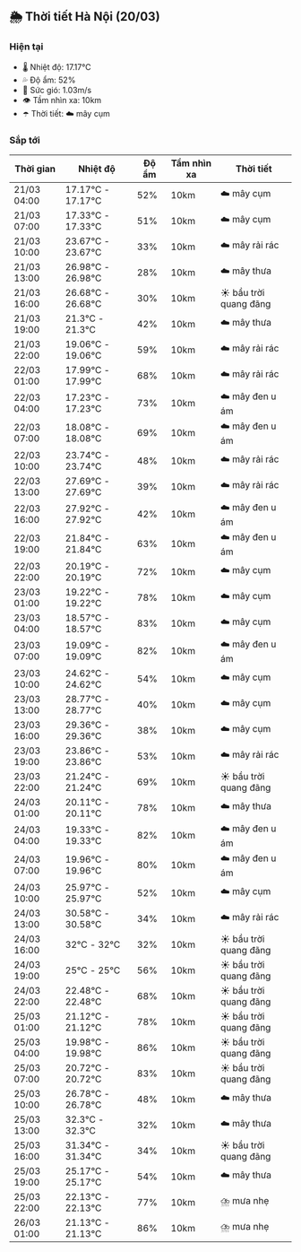 ## 🌦️ Thời tiết Hà Nội (20/03)

### Hiện tại

- 🌡️ Nhiệt độ: 17.17℃
- 💦 Độ ẩm: 52%
- 💨 Sức gió: 1.03m/s
- 👁️ Tầm nhìn xa: 10km
- ☂️ Thời tiết: ☁️ mây cụm

### Sắp tới

| Thời gian | Nhiệt độ | Độ ẩm | Tầm nhìn xa | Thời tiết |
| --- | --- | --- | --- | --- |
| 21/03 04:00 | 17.17℃ - 17.17℃ | 52% | 10km | ☁️ mây cụm |
| 21/03 07:00 | 17.33℃ - 17.33℃ | 51% | 10km | ☁️ mây cụm |
| 21/03 10:00 | 23.67℃ - 23.67℃ | 33% | 10km | ☁️ mây rải rác |
| 21/03 13:00 | 26.98℃ - 26.98℃ | 28% | 10km | ☁️ mây thưa |
| 21/03 16:00 | 26.68℃ - 26.68℃ | 30% | 10km | ☀️ bầu trời quang đãng |
| 21/03 19:00 | 21.3℃ - 21.3℃ | 42% | 10km | ☁️ mây thưa |
| 21/03 22:00 | 19.06℃ - 19.06℃ | 59% | 10km | ☁️ mây rải rác |
| 22/03 01:00 | 17.99℃ - 17.99℃ | 68% | 10km | ☁️ mây rải rác |
| 22/03 04:00 | 17.23℃ - 17.23℃ | 73% | 10km | ☁️ mây đen u ám |
| 22/03 07:00 | 18.08℃ - 18.08℃ | 69% | 10km | ☁️ mây đen u ám |
| 22/03 10:00 | 23.74℃ - 23.74℃ | 48% | 10km | ☁️ mây rải rác |
| 22/03 13:00 | 27.69℃ - 27.69℃ | 39% | 10km | ☁️ mây rải rác |
| 22/03 16:00 | 27.92℃ - 27.92℃ | 42% | 10km | ☁️ mây đen u ám |
| 22/03 19:00 | 21.84℃ - 21.84℃ | 63% | 10km | ☁️ mây đen u ám |
| 22/03 22:00 | 20.19℃ - 20.19℃ | 72% | 10km | ☁️ mây cụm |
| 23/03 01:00 | 19.22℃ - 19.22℃ | 78% | 10km | ☁️ mây cụm |
| 23/03 04:00 | 18.57℃ - 18.57℃ | 83% | 10km | ☁️ mây cụm |
| 23/03 07:00 | 19.09℃ - 19.09℃ | 82% | 10km | ☁️ mây đen u ám |
| 23/03 10:00 | 24.62℃ - 24.62℃ | 54% | 10km | ☁️ mây cụm |
| 23/03 13:00 | 28.77℃ - 28.77℃ | 40% | 10km | ☁️ mây cụm |
| 23/03 16:00 | 29.36℃ - 29.36℃ | 38% | 10km | ☁️ mây cụm |
| 23/03 19:00 | 23.86℃ - 23.86℃ | 53% | 10km | ☁️ mây rải rác |
| 23/03 22:00 | 21.24℃ - 21.24℃ | 69% | 10km | ☀️ bầu trời quang đãng |
| 24/03 01:00 | 20.11℃ - 20.11℃ | 78% | 10km | ☁️ mây thưa |
| 24/03 04:00 | 19.33℃ - 19.33℃ | 82% | 10km | ☁️ mây đen u ám |
| 24/03 07:00 | 19.96℃ - 19.96℃ | 80% | 10km | ☁️ mây đen u ám |
| 24/03 10:00 | 25.97℃ - 25.97℃ | 52% | 10km | ☁️ mây cụm |
| 24/03 13:00 | 30.58℃ - 30.58℃ | 34% | 10km | ☁️ mây rải rác |
| 24/03 16:00 | 32℃ - 32℃ | 32% | 10km | ☀️ bầu trời quang đãng |
| 24/03 19:00 | 25℃ - 25℃ | 56% | 10km | ☀️ bầu trời quang đãng |
| 24/03 22:00 | 22.48℃ - 22.48℃ | 68% | 10km | ☀️ bầu trời quang đãng |
| 25/03 01:00 | 21.12℃ - 21.12℃ | 78% | 10km | ☀️ bầu trời quang đãng |
| 25/03 04:00 | 19.98℃ - 19.98℃ | 86% | 10km | ☀️ bầu trời quang đãng |
| 25/03 07:00 | 20.72℃ - 20.72℃ | 83% | 10km | ☀️ bầu trời quang đãng |
| 25/03 10:00 | 26.78℃ - 26.78℃ | 48% | 10km | ☁️ mây thưa |
| 25/03 13:00 | 32.3℃ - 32.3℃ | 32% | 10km | ☁️ mây thưa |
| 25/03 16:00 | 31.34℃ - 31.34℃ | 34% | 10km | ☀️ bầu trời quang đãng |
| 25/03 19:00 | 25.17℃ - 25.17℃ | 54% | 10km | ☁️ mây thưa |
| 25/03 22:00 | 22.13℃ - 22.13℃ | 77% | 10km | ⛈️ mưa nhẹ |
| 26/03 01:00 | 21.13℃ - 21.13℃ | 86% | 10km | ⛈️ mưa nhẹ |
